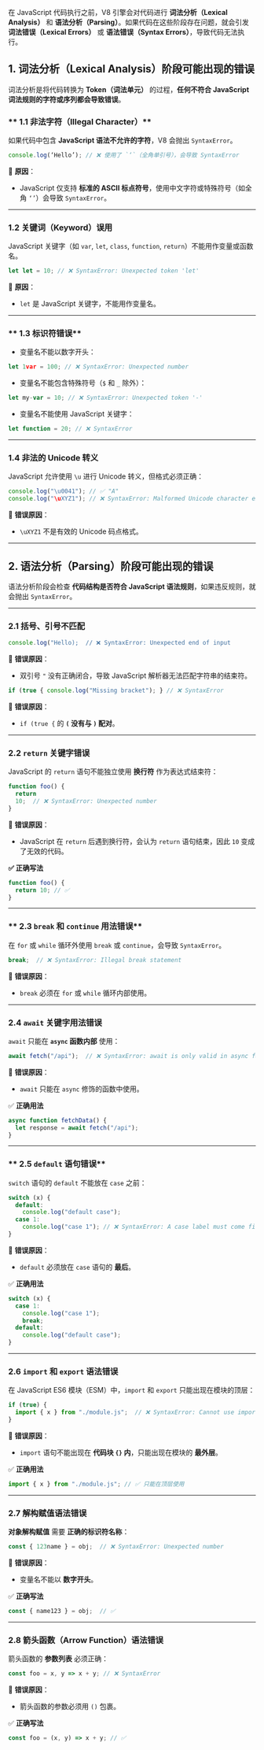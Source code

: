 在 JavaScript 代码执行之前，V8 引擎会对代码进行 **词法分析（Lexical Analysis）** 和 **语法分析（Parsing）**。如果代码在这些阶段存在问题，就会引发 **词法错误（Lexical Errors）** 或 **语法错误（Syntax Errors）**，导致代码无法执行。

## **1. 词法分析（Lexical Analysis）阶段可能出现的错误**

词法分析是将代码转换为 **Token（词法单元）** 的过程，**任何不符合 JavaScript 词法规则的字符或序列都会导致错误**。

### ** 1.1 非法字符（Illegal Character）**

如果代码中包含 **JavaScript 语法不允许的字符**，V8 会抛出 `SyntaxError`。

```js
console.log(‘Hello’); // ❌ 使用了 `‘`（全角单引号），会导致 SyntaxError
```

🔹 **原因**：

- JavaScript 仅支持 **标准的 ASCII 标点符号**，使用中文字符或特殊符号（如全角 `‘’`）会导致 `SyntaxError`。

---

### **1.2 关键词（Keyword）误用**

JavaScript 关键字（如 `var`, `let`, `class`, `function`, `return`）不能用作变量或函数名。

```js
let let = 10; // ❌ SyntaxError: Unexpected token 'let'
```

🔹 **原因**：

- `let` 是 JavaScript 关键字，不能用作变量名。

---

### ** 1.3 标识符错误**

- 变量名不能以数字开头：

```js
let 1var = 100; // ❌ SyntaxError: Unexpected number
```

- 变量名不能包含特殊符号（`$` 和 `_` 除外）：

```js
let my-var = 10; // ❌ SyntaxError: Unexpected token '-'
```

- 变量名不能使用 JavaScript 关键字：

```js
let function = 20; // ❌ SyntaxError
```

---

### **1.4 非法的 Unicode 转义**

JavaScript 允许使用 `\u` 进行 Unicode 转义，但格式必须正确：

```js
console.log("\u0041"); // ✅ "A"
console.log("\uXYZ1"); // ❌ SyntaxError: Malformed Unicode character escape sequence
```

🔹 **错误原因**：

- `\uXYZ1` 不是有效的 Unicode 码点格式。

---

## **2. 语法分析（Parsing）阶段可能出现的错误**

语法分析阶段会检查 **代码结构是否符合 JavaScript 语法规则**，如果违反规则，就会抛出 `SyntaxError`。

---

### **2.1 括号、引号不匹配**

```js
console.log("Hello);  // ❌ SyntaxError: Unexpected end of input
```

🔹 **错误原因**：

- 双引号 `"` 没有正确闭合，导致 JavaScript 解析器无法匹配字符串的结束符。

```js
if (true { console.log("Missing bracket"); } // ❌ SyntaxError
```

🔹 **错误原因**：

- `if (true {` 的 **`(` 没有与 `)` 配对**。

---

### **2.2 `return` 关键字错误**

JavaScript 的 `return` 语句不能独立使用 **换行符** 作为表达式结束符：

```js
function foo() {
  return
  10;  // ❌ SyntaxError: Unexpected number
}
```

🔹 **错误原因**：

- JavaScript 在 `return` 后遇到换行符，会认为 `return` 语句结束，因此 `10` 变成了无效的代码。

**✅ 正确写法**

```js
function foo() {
  return 10; // ✅
}
```

---

### ** 2.3 `break` 和 `continue` 用法错误**

在 `for` 或 `while` 循环外使用 `break` 或 `continue`，会导致 `SyntaxError`。

```js
break;  // ❌ SyntaxError: Illegal break statement
```

🔹 **错误原因**：

- `break` 必须在 `for` 或 `while` 循环内部使用。

---

### **2.4 `await` 关键字用法错误**

`await` 只能在 **`async` 函数内部** 使用：

```js
await fetch("/api");  // ❌ SyntaxError: await is only valid in async function
```

🔹 **错误原因**：

- `await` 只能在 `async` 修饰的函数中使用。

✅ **正确用法**

```js
async function fetchData() {
  let response = await fetch("/api");
}
```

---

### ** 2.5 `default` 语句错误**

`switch` 语句的 `default` 不能放在 `case` 之前：

```js
switch (x) {
  default: 
    console.log("default case");
  case 1:
    console.log("case 1"); // ❌ SyntaxError: A case label must come first
}
```

🔹 **错误原因**：

- `default` 必须放在 `case` 语句的 **最后**。

✅ **正确用法**

```js
switch (x) {
  case 1:
    console.log("case 1");
    break;
  default:
    console.log("default case");
}
```

---

### **2.6 `import` 和 `export` 语法错误**

在 JavaScript ES6 模块（ESM）中，`import` 和 `export` 只能出现在模块的顶层：

```js
if (true) {
  import { x } from "./module.js";  // ❌ SyntaxError: Cannot use import statement outside a module
}
```

🔹 **错误原因**：

- `import` 语句不能出现在 **代码块 `{}` 内**，只能出现在模块的 **最外层**。

✅ **正确用法**

```js
import { x } from "./module.js"; // ✅ 只能在顶层使用
```

---

### **2.7 解构赋值语法错误**

**对象解构赋值** 需要 **正确的标识符名称**：

```js
const { 123name } = obj;  // ❌ SyntaxError: Unexpected number
```

🔹 **错误原因**：

- 变量名不能以 **数字开头**。

✅ **正确写法**

```js
const { name123 } = obj;  // ✅
```

---

### **2.8 箭头函数（Arrow Function）语法错误**

箭头函数的 **参数列表** 必须正确：

```js
const foo = x, y => x + y; // ❌ SyntaxError
```

🔹 **错误原因**：

- 箭头函数的参数必须用 `()` 包裹。

✅ **正确写法**

```js
const foo = (x, y) => x + y; // ✅
```

